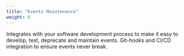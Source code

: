 ```yaml
---
title: "Events Maintenance"
weight: 6
---
```


Integrates with your software development process to make it easy to develop, test, deprecate and maintain events. Git-hooks and CI/CD integration to ensure events never break.